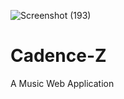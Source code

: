 ![Screenshot (193)](https://user-images.githubusercontent.com/86781764/177690566-84c0a14d-cec5-4d75-b2b5-cfd1ccb9e4bf.png)
# Cadence-Z
A Music Web Application 
